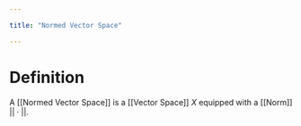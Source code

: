 ```yaml
---

title: "Normed Vector Space"

---
```

# Definition
A [[Normed Vector Space]] is a [[Vector Space]] $X$ equipped with a [[Norm]] $||\cdot||$.